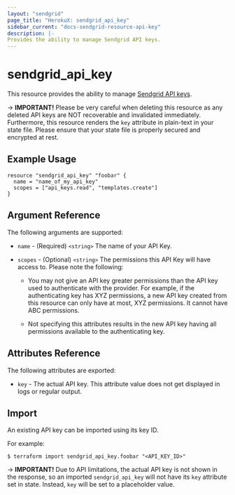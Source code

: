 ```yaml
---
layout: "sendgrid"
page_title: "HerokuX: sendgrid_api_key"
sidebar_current: "docs-sendgrid-resource-api-key"
description: |-
Provides the ability to manage Sendgrid API keys.
---
```


# sendgrid\_api\_key

This resource provides the ability to manage [Sendgrid API keys](https://sendgrid.com/docs/ui/account-and-settings/api-keys).

-> **IMPORTANT!**
Please be very careful when deleting this resource as any deleted API keys are NOT recoverable and invalidated immediately.
Furthermore, this resource renders the `key` attribute in plain-text in your state file.
Please ensure that your state file is properly secured and encrypted at rest.

## Example Usage

```hcl-terraform
resource "sendgrid_api_key" "foobar" {
  name = "name_of_my_api_key"
  scopes = ["api_keys.read", "templates.create"]
}
```

## Argument Reference

The following arguments are supported:

* `name` - (Required) `<string>` The name of your API Key.

* `scopes` - (Optional) `<string>` The permissions this API Key will have access to.
  Please note the following:

    * You may not give an API key greater permissions than the API key used to authenticate with the provider.
      For example, if the authenticating key has XYZ permissions, a new API key created from this resource can
      only have at most, XYZ permissions. It cannot have ABC permissions.

    * Not specifying this attributes results in the new API key having all permissions
      available to the authenticating key.

## Attributes Reference

The following attributes are exported:

* `key` - The actual API key. This attribute value does not get displayed in logs or regular output.

## Import

An existing API key can be imported using its key ID.

For example:

```shell script
$ terraform import sendgrid_api_key.foobar "<API_KEY_ID>"
```

-> **IMPORTANT!**
Due to API limitations, the actual API key is not shown in the response, so an imported `sendgrid_api_key`
will not have its `key` attribute set in state. Instead, `key` will be set to a placeholder value.